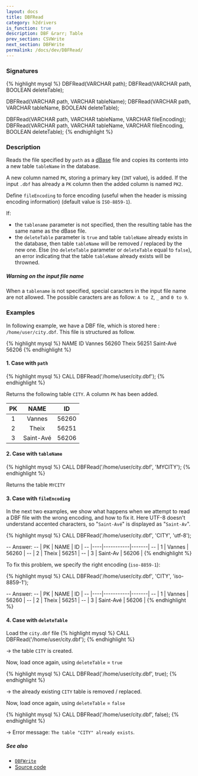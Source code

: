 ```yaml
---
layout: docs
title: DBFRead
category: h2drivers
is_function: true
description: DBF &rarr; Table
prev_section: CSVWrite
next_section: DBFWrite
permalink: /docs/dev/DBFRead/
---
```


### Signatures

{% highlight mysql %}
DBFRead(VARCHAR path);
DBFRead(VARCHAR path, BOOLEAN deleteTable);

DBFRead(VARCHAR path, VARCHAR tableName);
DBFRead(VARCHAR path, VARCHAR tableName, BOOLEAN deleteTable);

DBFRead(VARCHAR path, VARCHAR tableName, VARCHAR fileEncoding);
DBFRead(VARCHAR path, VARCHAR tableName, VARCHAR fileEncoding, 
        BOOLEAN deleteTable);
{% endhighlight %}

### Description

Reads the file specified by `path` as a [dBase][wiki] file and copies its contents into a new table `tableName` in the database.

A new column named `PK`, storing a primary key (`INT` value), is added. If the input `.dbf` has already a `PK` column then the added column is named `PK2`.

Define `fileEncoding` to force encoding (useful when the header is missing encoding information) (default value is `ISO-8859-1`).

If:

- the `tablename` parameter is not specified, then the resulting table has the same name as the dBase file.
- the `deleteTable` parameter is `true` and table `tableName` already exists in the database, then table `tableName` will be removed / replaced by the new one. Else (no `deleteTable` parameter or `deleteTable` equal to `false`), an error indicating that the table `tableName` already exists will be throwned.

<div class="note">
  <h5>Warning on the input file name</h5>
  <p>When a <code>tablename</code> is not specified, special caracters in the input file name are not allowed. The possible caracters are as follow: <code>A to Z</code>, <code>_</code> and <code>0 to 9</code>.</p>
</div>

### Examples

In following example, we have a DBF file, which is stored here : `/home/user/city.dbf`. This file is structured as follow.

{% highlight mysql %}
NAME   ID
Vannes   56260
Theix   56251
Saint-Avé   56206
{% endhighlight %}

#### 1. Case with `path`

{% highlight mysql %}
CALL DBFRead('/home/user/city.dbf');
{% endhighlight %}

Returns the following table `CITY`. A column `PK` has been added.

| PK |   NAME    |  ID   |
|:--:|:---------:|:-----:|
| 1  | Vannes    | 56260 |
| 2  | Theix     | 56251 |
| 3  | Saint-Avé | 56206 |

#### 2. Case with `tableName`

{% highlight mysql %}
CALL DBFRead('/home/user/city.dbf', 'MYCITY');
{% endhighlight %}

Returns the table `MYCITY`

#### 3. Case with `fileEncoding` 

In the next two examples, we show what happens when we attempt to read a DBF file with the wrong encoding, and how to fix it. 
Here UTF-8 doesn't understand accented characters, so "`Saint-Avé`" is displayed as "`Saint-Av`".

{% highlight mysql %}
CALL DBFRead('/home/user/city.dbf', 'CITY', 'utf-8');

-- Answer:
-- | PK |   NAME    |  ID   |
-- |----|-----------|-------|
-- | 1  | Vannes    | 56260 |
-- | 2  | Theix     | 56251 |
-- | 3  | Saint-Av  | 56206 |
{% endhighlight %}

To fix this problem, we specify the right encoding (`iso-8859-1`):

{% highlight mysql %}
CALL DBFRead('/home/user/city.dbf', 'CITY', 'iso-8859-1');

-- Answer:
-- | PK |   NAME    |  ID   |
-- |----|-----------|-------|
-- | 1  | Vannes    | 56260 |
-- | 2  | Theix     | 56251 |
-- | 3  | Saint-Avé | 56206 |
{% endhighlight %}


#### 4. Case with `deleteTable`

Load the `city.dbf` file
{% highlight mysql %}
CALL DBFRead('/home/user/city.dbf');
{% endhighlight %}

&rarr; the table `CITY` is created.

Now, load once again, using `deleteTable` = `true`

{% highlight mysql %}
CALL DBFRead('/home/user/city.dbf', true);
{% endhighlight %}

&rarr; the already existing `CITY` table is removed / replaced.

Now, load once again, using `deleteTable` = `false`

{% highlight mysql %}
CALL DBFRead('/home/user/city.dbf', false);
{% endhighlight %}

&rarr; Error message: `The table "CITY" already exists`.


##### See also

* [`DBFWrite`](../DBFWrite)
* <a href="https://github.com/orbisgis/h2gis/blob/master/h2gis-functions/src/main/java/org/h2gis/functions/io/dbf/DBFRead.java" target="_blank">Source code</a>

[wiki]: http://en.wikipedia.org/wiki/DBase
